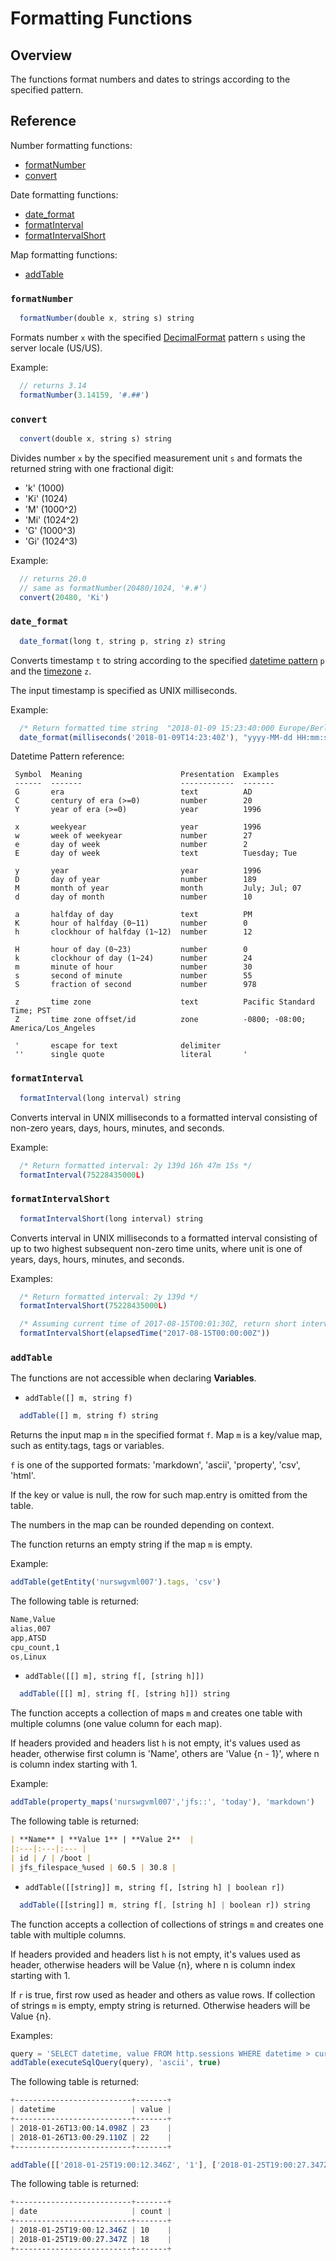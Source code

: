 # Formatting Functions

## Overview

The functions format numbers and dates to strings according to the specified pattern.

## Reference

Number formatting functions:

* [formatNumber](#formatnumber)
* [convert](#convert)

Date formatting functions:

* [date_format](#date_format)
* [formatInterval](#formatinterval)
* [formatIntervalShort](#formatintervalshort)

Map formatting functions:

* [addTable](#addtable)

### `formatNumber`

```javascript
  formatNumber(double x, string s) string
```

Formats number `x` with the specified [DecimalFormat](https://docs.oracle.com/javase/7/docs/api/java/text/DecimalFormat.html) pattern `s` using the server locale (US/US).

Example:

  ```javascript
    // returns 3.14  
    formatNumber(3.14159, '#.##')
  ```

### `convert`

```javascript
  convert(double x, string s) string
```

Divides number `x` by the specified measurement unit `s` and formats the returned string with one fractional digit: 

  * 'k' (1000)
  * 'Ki' (1024)
  * 'M' (1000^2)
  * 'Mi' (1024^2)
  * 'G' (1000^3)
  * 'Gi' (1024^3)

Example:

  ```javascript
    // returns 20.0
    // same as formatNumber(20480/1024, '#.#')
    convert(20480, 'Ki')
  ```

### `date_format`

```javascript
  date_format(long t, string p, string z) string
```

Converts timestamp `t` to string according to the specified [datetime pattern](http://joda-time.sourceforge.net/apidocs/org/joda/time/format/DateTimeFormat.html) `p` and the [timezone](../shared/timezone-list.md) `z`.

The input timestamp is specified as UNIX milliseconds.

Example:

```javascript
  /* Return formatted time string  "2018-01-09 15:23:40:000 Europe/Berlin" */
  date_format(milliseconds('2018-01-09T14:23:40Z'), "yyyy-MM-dd HH:mm:ss:SSS ZZZ", "Europe/Berlin")
```

Datetime Pattern reference:

  ```
   Symbol  Meaning                      Presentation  Examples
   ------  -------                      ------------  -------
   G       era                          text          AD
   C       century of era (>=0)         number        20
   Y       year of era (>=0)            year          1996

   x       weekyear                     year          1996
   w       week of weekyear             number        27
   e       day of week                  number        2
   E       day of week                  text          Tuesday; Tue

   y       year                         year          1996
   D       day of year                  number        189
   M       month of year                month         July; Jul; 07
   d       day of month                 number        10

   a       halfday of day               text          PM
   K       hour of halfday (0~11)       number        0
   h       clockhour of halfday (1~12)  number        12

   H       hour of day (0~23)           number        0
   k       clockhour of day (1~24)      number        24
   m       minute of hour               number        30
   s       second of minute             number        55
   S       fraction of second           number        978

   z       time zone                    text          Pacific Standard Time; PST
   Z       time zone offset/id          zone          -0800; -08:00; America/Los_Angeles

   '       escape for text              delimiter
   ''      single quote                 literal       '
  ```

### `formatInterval`

```javascript
  formatInterval(long interval) string
```

Converts interval in UNIX milliseconds to a formatted interval consisting of non-zero years, days, hours, minutes, and seconds.

Example:

```javascript
  /* Return formatted interval: 2y 139d 16h 47m 15s */
  formatInterval(75228435000L)
```

### `formatIntervalShort`

```javascript
  formatIntervalShort(long interval) string
```

Converts interval in UNIX milliseconds to a formatted interval consisting of up to two highest subsequent non-zero time units, where unit is one of years, days, hours, minutes, and seconds.

Examples:

```javascript
  /* Return formatted interval: 2y 139d */
  formatIntervalShort(75228435000L)

  /* Assuming current time of 2017-08-15T00:01:30Z, return short interval of elapsed time: 1m 30s */
  formatIntervalShort(elapsedTime("2017-08-15T00:00:00Z"))  
```  

### `addTable`

The functions are not accessible when declaring **Variables**.

* `addTable([] m, string f)`

```javascript
  addTable([] m, string f) string
```
Returns the input map `m` in the specified format `f`. Map `m` is a key/value map, such as entity.tags, tags or variables.

`f` is one of the supported formats: 'markdown', 'ascii', 'property', 'csv', 'html'.

If the key or value is null, the row for such map.entry is omitted from the table.

The numbers in the map can be rounded depending on context.

The function returns an empty string if the map `m` is empty.

Example:

```javascript
addTable(getEntity('nurswgvml007').tags, 'csv')
```
The following table is returned:

```css
Name,Value
alias,007
app,ATSD
cpu_count,1
os,Linux
```

* `addTable([[] m], string f[, [string h]])`  

```javascript
  addTable([[] m], string f[, [string h]]) string
```
The function accepts a collection of maps `m` and creates one table with multiple columns (one value column for each map).

If headers provided and headers list `h` is not empty, it's values used as header, otherwise first column is 'Name', others are 'Value {n - 1}', where n is column index starting with 1.

Example:

```javascript
addTable(property_maps('nurswgvml007','jfs::', 'today'), 'markdown')
```  
The following table is returned:

```markdown
| **Name** | **Value 1** | **Value 2**  |
|:---|:---|:--- |
| id | / | /boot |
| jfs_filespace_%used | 60.5 | 30.8 |
```

* `addTable([[string]] m, string f[, [string h] | boolean r])`

```javascript
  addTable([[string]] m, string f[, [string h] | boolean r]) string
```
The function accepts a collection of collections of strings `m` and creates one table with multiple columns.

If headers provided and headers list `h` is not empty, it's values used as header, otherwise headers will be Value {n}, where n is column index starting with 1.

If `r` is true, first row used as header and others as value rows. If collection of strings `m` is empty, empty string is returned. Otherwise headers will be Value {n}.

Examples:

```javascript
query = 'SELECT datetime, value FROM http.sessions WHERE datetime > current_hour LIMIT 2'
addTable(executeSqlQuery(query), 'ascii', true)
```  
The following table is returned:

```css
+--------------------------+-------+
| datetime                 | value |
+--------------------------+-------+
| 2018-01-26T13:00:14.098Z | 23    |
| 2018-01-26T13:00:29.110Z | 22    |
+--------------------------+-------+
```

```javascript
addTable([['2018-01-25T19:00:12.346Z', '1'], ['2018-01-25T19:00:27.347Z', '1']], 'ascii', ['date', 'count'])
```
The following table is returned:

```css
+--------------------------+-------+
| date                     | count |
+--------------------------+-------+
| 2018-01-25T19:00:12.346Z | 10    |
| 2018-01-25T19:00:27.347Z | 18    |
+--------------------------+-------+
```